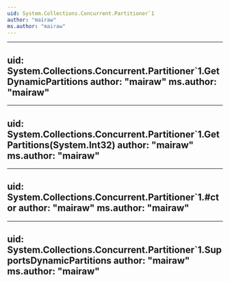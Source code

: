 ```yaml
---
uid: System.Collections.Concurrent.Partitioner`1
author: "mairaw"
ms.author: "mairaw"
---
```


---
uid: System.Collections.Concurrent.Partitioner`1.GetDynamicPartitions
author: "mairaw"
ms.author: "mairaw"
---

---
uid: System.Collections.Concurrent.Partitioner`1.GetPartitions(System.Int32)
author: "mairaw"
ms.author: "mairaw"
---

---
uid: System.Collections.Concurrent.Partitioner`1.#ctor
author: "mairaw"
ms.author: "mairaw"
---

---
uid: System.Collections.Concurrent.Partitioner`1.SupportsDynamicPartitions
author: "mairaw"
ms.author: "mairaw"
---
